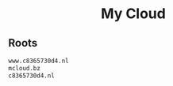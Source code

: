 


<h1 align="center">My Cloud</h1>  


## Roots


```html
www.c8365730d4.nl
mcloud.bz
c8365730d4.nl
```  

<br>
